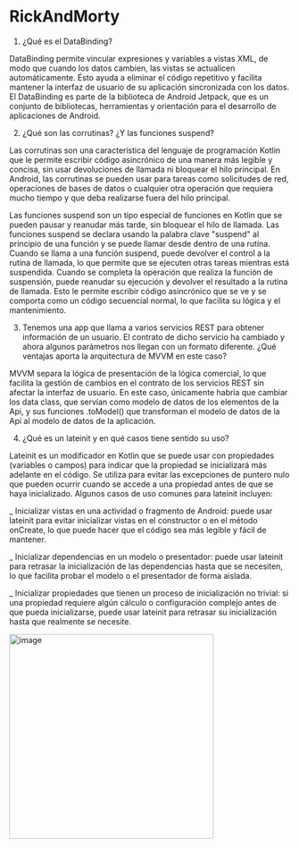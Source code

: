 # RickAndMorty

1. ¿Qué es el DataBinding?  

DataBinding permite vincular expresiones y variables a vistas XML, de modo que cuando los datos cambien, las vistas se actualicen automáticamente. Ésto ayuda a eliminar el código repetitivo y facilita mantener la interfaz de usuario de su aplicación sincronizada con los datos. El DataBinding es parte de la biblioteca de Android Jetpack, que es un conjunto de bibliotecas, herramientas y orientación para el desarrollo de aplicaciones de Android.

2. ¿Qué son las corrutinas? ¿Y las funciones suspend?  

Las corrutinas son una característica del lenguaje de programación Kotlin que le permite escribir código asincrónico de una manera más legible y concisa, sin usar devoluciones de llamada ni bloquear el hilo principal. En Android, las corrutinas se pueden usar para tareas como solicitudes de red, operaciones de bases de datos o cualquier otra operación que requiera mucho tiempo y que deba realizarse fuera del hilo principal.

Las funciones suspend son un tipo especial de funciones en Kotlin que se pueden pausar y reanudar más tarde, sin bloquear el hilo de llamada. Las funciones suspend se declara usando la palabra clave "suspend" al principio de una función y se puede llamar desde dentro de una rutina. Cuando se llama a una función suspend, puede devolver el control a la rutina de llamada, lo que permite que se ejecuten otras tareas mientras está suspendida. Cuando se completa la operación que realiza la función de suspensión, puede reanudar su ejecución y devolver el resultado a la rutina de llamada. Esto le permite escribir código asincrónico que se ve y se comporta como un código secuencial normal, lo que facilita su lógica y el mantenimiento.

3. Tenemos una app que llama a varios servicios REST para obtener  información de un usuario. El contrato de dicho servicio ha cambiado y ahora  algunos parámetros nos llegan con un formato diferente. ¿Qué ventajas  aporta la arquitectura de MVVM en este caso?  

MVVM separa la lógica de presentación de la lógica comercial, lo que facilita la gestión de cambios en el contrato de los servicios REST sin afectar la interfaz de usuario. En este caso, únicamente habría que cambiar los data class, que servían como modelo de datos de los elementos de la Api, y sus funciones .toModel() que transforman el modelo de datos de la Api al modelo de datos de la aplicación.

4. ¿Qué es un lateinit y en qué casos tiene sentido su uso?  

Lateinit es un modificador en Kotlin que se puede usar con propiedades (variables o campos) para indicar que la propiedad se inicializará más adelante en el código. Se utiliza para evitar las excepciones de puntero nulo que pueden ocurrir cuando se accede a una propiedad antes de que se haya inicializado. Algunos casos de uso comunes para lateinit incluyen:

_ Inicializar vistas en una actividad o fragmento de Android: puede usar lateinit para evitar inicializar vistas en el constructor o en el método onCreate, lo que puede hacer que el código sea más legible y fácil de mantener.

_ Inicializar dependencias en un modelo o presentador: puede usar lateinit para retrasar la inicialización de las dependencias hasta que se necesiten, lo que facilita probar el modelo o el presentador de forma aislada.

_ Inicializar propiedades que tienen un proceso de inicialización no trivial: si una propiedad requiere algún cálculo o configuración complejo antes de que pueda inicializarse, puede usar lateinit para retrasar su inicialización hasta que realmente se necesite.

<img width="366" alt="image" src="https://github.com/juanpablorenau/RickAndMorty/assets/86953862/8ded0e49-c4f5-4fd3-9a18-f02a07912ada">

